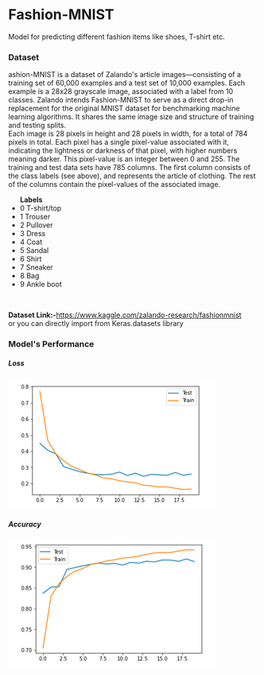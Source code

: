 # Fashion-MNIST
Model for predicting different fashion items like shoes, T-shirt etc.

<h3>Dataset</h3>
ashion-MNIST is a dataset of Zalando's article images—consisting of a training set of 60,000 examples and a test set of 10,000 examples. Each example is a 28x28 grayscale image, associated with a label from 10 classes. Zalando intends Fashion-MNIST to serve as a direct drop-in replacement for the original MNIST dataset for benchmarking machine learning algorithms. It shares the same image size and structure of training and testing splits.<br>
Each image is 28 pixels in height and 28 pixels in width, for a total of 784 pixels in total. Each pixel has a single pixel-value associated with it, indicating the lightness or darkness of that pixel, with higher numbers meaning darker. This pixel-value is an integer between 0 and 255. The training and test data sets have 785 columns. The first column consists of the class labels (see above), and represents the article of clothing. The rest of the columns contain the pixel-values of the associated image.<br>

<ul><b>Labels</b>
<li>0 T-shirt/top</li>
<li>1 Trouser</li>
<li>2 Pullover</li>
<li>3 Dress</li>
<li>4 Coat</li>
<li>5 Sandal</li>
<li>6 Shirt</li>
<li>7 Sneaker</li>
<li>8 Bag</li>
<li>9 Ankle boot</li>

</ul>

<br>

<b>Dataset Link:-</b>https://www.kaggle.com/zalando-research/fashionmnist<br>
or you can directly import from Keras.datasets library

<h3>Model's Performance</h3>
<h5>Loss</h5>
<img src="loss.png">

<h5>Accuracy</h5>
<img src="acc.png">


